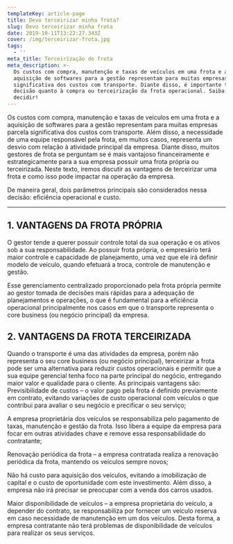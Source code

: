 ```yaml
---
templateKey: article-page
title: Devo terceirizar minha frota?
slug: Devo terceirizar minha frota
date: 2019-10-11T13:22:27.343Z
cover: /img/terceirizar-frota.jpg
tags:
  - ''
meta_title: Terceirização de frota
meta_description: >-
  Os custos com compra, manutenção e taxas de veículos em uma frota e a
  aquisição de softwares para a gestão representam para muitas empresas parcela
  significativa dos custos com transporte. Diante disso, é importante tomar a
  decisão quanto à compra ou terceirização da frota operacional. Saiba como
  decidir!
---
```

Os custos com compra, manutenção e taxas de veículos em uma frota e a aquisição de softwares para a gestão representam para muitas empresas parcela significativa dos custos com transporte. Além disso, a necessidade de uma equipe responsável pela frota, em muitos casos, representa um desvio com relação à atividade principal da empresa. Diante disso, muitos gestores de frota se perguntam se é mais vantajoso financeiramente e estrategicamente para a sua empresa possuir uma frota própria ou terceirizada. Neste texto, iremos discutir as vantagens de terceirizar uma frota e como isso pode impactar na operação da empresa.

De maneira geral, dois parâmetros principais são considerados nessa decisão: eficiência operacional e custo.

- - -



## 1. VANTAGENS DA FROTA PRÓPRIA

O gestor tende a querer possuir controle total da sua operação e os ativos sob a sua responsabilidade. Ao possuir frota própria, o empresário terá maior controle e capacidade de planejamento, uma vez que ele irá definir modelo de veículo, quando efetuará a troca, controle de manutenção e gestão.

Esse gerenciamento centralizado proporcionado pela frota própria permite ao gestor tomada de decisões mais rápidas para a adequação de planejamentos e operações, o que é fundamental para a eficiência operacional principalmente nos casos em que o transporte representa o core business (ou negócio principal) da empresa.



## 2. VANTAGENS DA FROTA TERCEIRIZADA

Quando o transporte é uma das atividades da empresa, porém não representa o seu core business (ou negócio principal), terceirizar a frota pode ser uma alternativa para reduzir custos operacionais e permitir que a sua equipe gerencial tenha foco na parte principal do negócio, entregando maior valor e qualidade para o cliente. As principais vantagens são:
Previsibilidade de custos – o valor pago pela frota é definido previamente em contrato, evitando variações de custo operacional com veículos o que contribui para avaliar o seu negócio e precificar o seu serviço;

A empresa proprietária dos veículos se responsabiliza pelo pagamento de taxas, manutenção e gestão da frota. Isso libera a equipe da empresa para focar em outras atividades chave e remove essa responsabilidade do contratante;

Renovação periódica da frota – a empresa contratada realiza a renovação periódica da frota, mantendo os veículos sempre novos;

Não há custo para aquisição dos veículos, evitando a imobilização de capital e o custo de oportunidade com este investimento. Além disso,  a empresa não irá precisar se preocupar com a venda dos carros usados.

Maior disponibilidade de veículos – a empresa proprietária do veículo, a depender do contrato, se responsabiliza por fornecer um veículo reserva em caso necessidade de manutenção em um dos veículos. Desta forma, a empresa contratante não terá problemas de disponibilidade de veículos para realizar os seus serviços.
